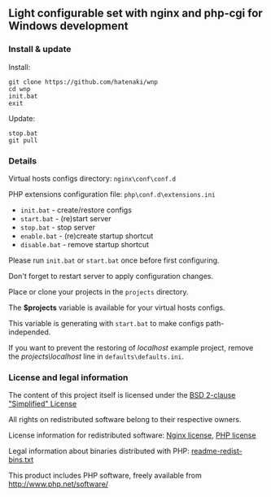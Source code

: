 Light configurable set with **nginx** and **php-cgi** for Windows development
--------------------------------------------------------------------------------

### Install & update
Install:
```
git clone https://github.com/hatenaki/wnp
cd wnp
init.bat
exit
```

Update:
```
stop.bat
git pull
```

### Details
Virtual hosts configs directory: `nginx\conf\conf.d`

PHP extensions configuration file: `php\conf.d\extensions.ini`


* `init.bat` - create/restore configs
* `start.bat` - (re)start server
* `stop.bat` - stop server
* `enable.bat` - (re)create startup shortcut
* `disable.bat` - remove startup shortcut


Please run `init.bat` or `start.bat` once before first configuring.

Don't forget to restart server to apply configuration changes.


Place or clone your projects in the `projects` directory.

The **$projects** variable is available for your virtual hosts configs.

This variable is generating with `start.bat` to make configs path-independed.

If you want to prevent the restoring of *localhost* example project,
remove the *projects\localhost* line in `defaults\defaults.ini`.

### License and legal information
The content of this project itself is licensed under the [BSD 2-clause "Simplified" License](./LICENSE)

All rights on redistributed software belong to their respective owners.

License information for redistributed software: [Nginx license](./nginx/docs/LICENSE), [PHP license](./php/license.txt)

Legal information about binaries distributed with PHP: [readme-redist-bins.txt](./php/readme-redist-bins.txt)

This product includes PHP software, freely available from <http://www.php.net/software/>
